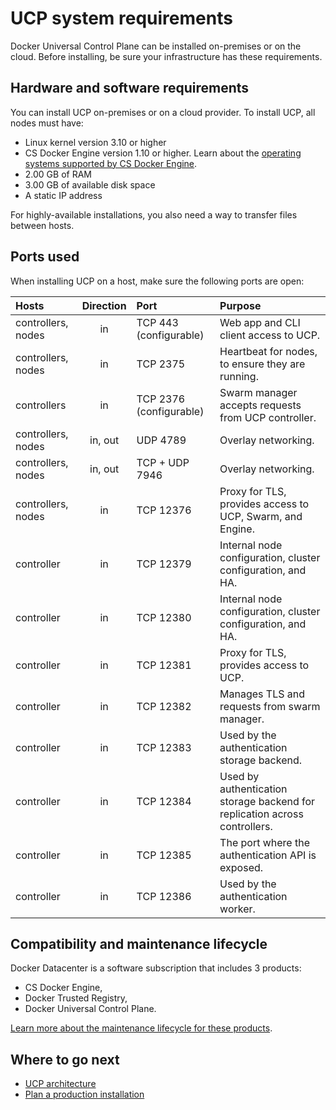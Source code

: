 <!--[metadata]>
+++
title = "System requirements"
description = "Learn about the system requirements for installing Docker Universal Control Plane."
keywords = ["docker, ucp, architecture, requirements"]
[menu.main]
parent="mn_ucp_installation"
identifier="ucp_system_requirements"
weight=0
+++
<![end-metadata]-->

# UCP system requirements

Docker Universal Control Plane can be installed on-premises or on the cloud.
Before installing, be sure your infrastructure has these requirements.

## Hardware and software requirements

You can install UCP on-premises or on a cloud provider. To install UCP,
all nodes must have:

* Linux kernel version 3.10 or higher
* CS Docker Engine version 1.10 or higher. Learn about the
[operating systems supported by CS Docker Engine](https://docs.docker.com/cs-engine/install/).
* 2.00 GB of RAM
* 3.00 GB of available disk space
* A static IP address

For highly-available installations, you also need a way to transfer files
between hosts.

## Ports used

When installing UCP on a host, make sure the following ports are open:

| Hosts              | Direction | Port                    | Purpose                                                                    |
|:-------------------|:---------:|:------------------------|:---------------------------------------------------------------------------|
| controllers, nodes |    in     | TCP 443  (configurable) | Web app and CLI client access to UCP.                                      |
| controllers, nodes |    in     | TCP 2375                | Heartbeat for nodes, to ensure they are running.                           |
| controllers        |    in     | TCP 2376 (configurable) | Swarm manager accepts requests from UCP controller.                        |
| controllers, nodes |  in, out  | UDP 4789                | Overlay networking.                                                        |
| controllers, nodes |  in, out  | TCP + UDP 7946          | Overlay networking.                                                        |
| controllers, nodes |    in     | TCP 12376               | Proxy for TLS, provides access to UCP, Swarm, and Engine.                  |
| controller         |    in     | TCP 12379               | Internal node configuration, cluster configuration, and HA.                |
| controller         |    in     | TCP 12380               | Internal node configuration, cluster configuration, and HA.                |
| controller         |    in     | TCP 12381               | Proxy for TLS, provides access to UCP.                                     |
| controller         |    in     | TCP 12382               | Manages TLS and requests from swarm manager.                               |
| controller         |    in     | TCP 12383               | Used by the authentication storage backend.                                |
| controller         |    in     | TCP 12384               | Used by authentication storage backend for replication across controllers. |
| controller         |    in     | TCP 12385               | The port where the authentication API is exposed.                          |
| controller         |    in     | TCP 12386               | Used by the authentication worker.                                         |

## Compatibility and maintenance lifecycle

Docker Datacenter is a software subscription that includes 3 products:

* CS Docker Engine,
* Docker Trusted Registry,
* Docker Universal Control Plane.

[Learn more about the maintenance lifecycle for these products](http://success.docker.com/Get_Help/Compatibility_Matrix_and_Maintenance_Lifecycle).

## Where to go next

* [UCP architecture](../architecture.md)
* [Plan a production installation](plan-production-install.md)

